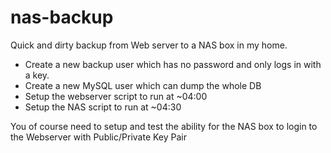 nas-backup
==========

Quick and dirty backup from Web server to a NAS box in my home.

 * Create a new backup user which has no password and only logs in with a key.
 * Create a new MySQL user which can dump the whole DB
 * Setup the webserver script to run at ~04:00
 * Setup the NAS script to run at ~04:30

You of course need to setup and test the ability for the NAS box to login to the Webserver with Public/Private Key Pair

